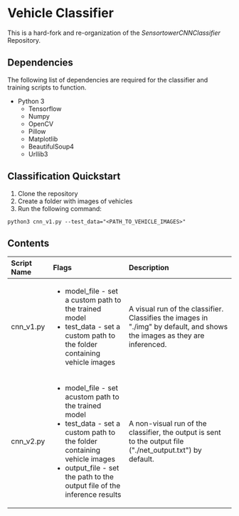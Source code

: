 
# Vehicle Classifier
This is a hard-fork and re-organization of the *SensortowerCNNClassifier* Repository.

## Dependencies
The following list of dependencies are required for the classifier and training scripts to function.
- Python 3
	- Tensorflow
	- Numpy
	- OpenCV
	- Pillow
	- Matplotlib
	- BeautifulSoup4
	- Urllib3


## Classification Quickstart
1. Clone the repository 
2. Create a folder with images of vehicles
3. Run the following command:
```
python3 cnn_v1.py --test_data="<PATH_TO_VEHICLE_IMAGES>"
```

## Contents

| Script Name | Flags | Description |
|:------------|:------------|:-----------|
| cnn_v1.py | <ul><li> model_file - set a custom path to the trained model </li> <li> test_data - set a custom path to the folder containing vehicle images </li> </ul> | A visual run of the classifier. Classifies the images in "./img" by default, and shows the images as they are inferenced.|
| cnn_v2.py | <ul><li> model_file - set acustom path to the trained model </li> <li> test_data - set a custom path to the folder containing vehicle images </li> <li> output_file - set the path to the output file of the inference results </li> | A non-visual run of the classifier, the output is sent to the output file ("./net_output.txt") by default.|
